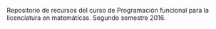 Repositorio de recursos del curso de Programación funcional para la licenciatura en matemáticas. Segundo semestre 2016.